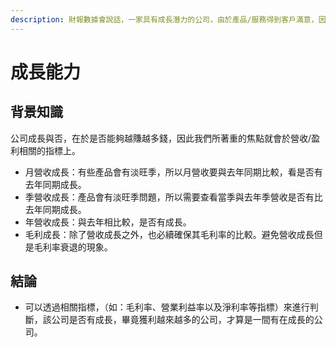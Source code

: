 ```yaml
---
description: 財報數據會說話，一家具有成長潛力的公司，由於產品/服務得到客戶滿意，因此營業收入會持續成長，而由於營運成長，也會同步帶動盈餘的提升。
---
```


# 成長能力

## 背景知識

公司成長與否，在於是否能夠越賺越多錢，因此我們所著重的焦點就會於營收/盈利相關的指標上。

* 月營收成長：有些產品會有淡旺季，所以月營收要與去年同期比較，看是否有去年同期成長。
* 季營收成長：產品會有淡旺季問題，所以需要查看當季與去年季營收是否有比去年同期成長。
* 年營收成長：與去年相比較，是否有成長。
* 毛利成長：除了營收成長之外，也必續確保其毛利率的比較。避免營收成長但是毛利率衰退的現象。

## 結論

* 可以透過相關指標，（如：毛利率、營業利益率以及淨利率等指標）來進行判斷，該公司是否有成長，畢竟獲利越來越多的公司，才算是一間有在成長的公司。

